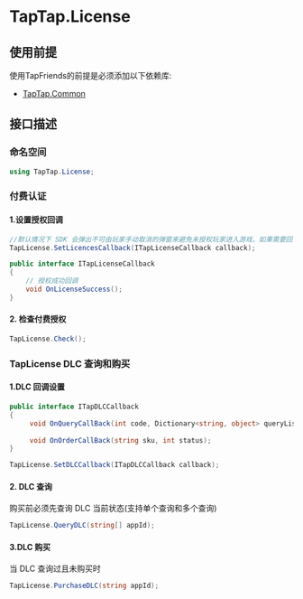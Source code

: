 # TapTap.License

## 使用前提

使用TapFriends的前提是必须添加以下依赖库:

* [TapTap.Common](https://github.com/TapTap/TapCommon-Unity.git)

## 接口描述

### 命名空间

```c#
using TapTap.License;
```

### 付费认证

#### 1.设置授权回调

```c#
//默认情况下 SDK 会弹出不可由玩家手动取消的弹窗来避免未授权玩家进入游戏，如果需要回调来触发流程，请添加如下代码
TapLicense.SetLicencesCallback(ITapLicenseCallback callback);

public interface ITapLicenseCallback
{
    // 授权成功回调
    void OnLicenseSuccess();
}
```

#### 2. 检查付费授权

```c#
TapLicense.Check();
```

### TapLicense DLC 查询和购买

#### 1.DLC 回调设置

```c#
public interface ITapDLCCallback
{
     void OnQueryCallBack(int code, Dictionary<string, object> queryList);
    
     void OnOrderCallBack(string sku, int status);
}

TapLicense.SetDLCCallback(ITapDLCCallback callback);
```

#### 2. DLC 查询

购买前必须先查询 DLC 当前状态(支持单个查询和多个查询)

```c#
TapLicense.QueryDLC(string[] appId);
```

#### 3.DLC 购买

当 DLC 查询过且未购买时

```c#
TapLicense.PurchaseDLC(string appId);
```


